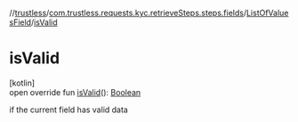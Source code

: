 //[trustless](../../../index.md)/[com.trustless.requests.kyc.retrieveSteps.steps.fields](../index.md)/[ListOfValuesField](index.md)/[isValid](is-valid.md)

# isValid

[kotlin]\
open override fun [isValid](is-valid.md)(): [Boolean](https://kotlinlang.org/api/latest/jvm/stdlib/kotlin/-boolean/index.html)

if the current field has valid data
